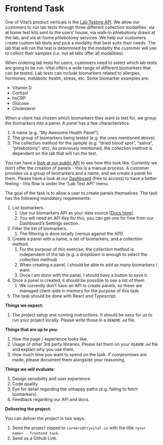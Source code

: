 # Frontend Task

One of Vital’s product verticals is the [Lab Testing API](https://tryvital.io/testing). We allow our customers to run lab tests through three different collection modalities: via at home test kits sent to the users’ house, via walk-in phlebotomy draws at the lab, and via at-home phlebotomy services. We help our customers create custom lab tests and pick a modality that best suits their needs. The lab that will run the test is determined by the modality the customer will use to collect their samples (i.e. not all labs offer all modalities).

When ordering lab tests for users, customers need to select which lab tests are going to be run. Vital offers a wide range of different biomarkers that can be tested. Lab tests can include biomarkers related to allergies, hormones, metabolic health, stress, etc. Some biomarker examples are:

- Vitamin D
- Cortisol
- hsCRP
- Glucose
- Cholesterol

When a client has chosen which biomarkers they want to test for, we group the biomarkers into a panel. A panel has a few characteristics:

1. A name (e.g. “My Awesome Health Panel”).
2. The group of biomarkers being tested (e.g. the ones mentioned above).
3. The collection method for the sample (e.g. “dried blood spot”, “saliva”, “phlebotomy”. etc). As previously mentioned, the collection method is dependent on the lab that will run the test.

You can have a [look at our public API](https://docs.tryvital.io/api-reference/lab-testing/tests) to see how this look like. Currently we don’t offer the creation of panels - this is a manual process. A customer provides us a group of biomarkers and a name, and we create a panel for them. Please have a look at our [Dashboard](https://app.tryvital.io/) (free to access) to have a better feeling - this flow is under the “Lab Test API” menu.

The goal of the task is to allow a user to create panels themselves. The task has the following mandatory requirements:

1. List biomarkers.
   1. Use our biomarkers API as your data source [[Docs here](https://docs.tryvital.io/api-reference/lab-testing/biomarkers)].
   2. You will need an API Key for this, you can get one for free from our Dashboard’s Settings section.
2. Filter the list of biomarkers.
   1. The filtering is done locally (versus against the API).
3. Create a panel with a name, a set of biomarkers, and a collection method.
   1. For the purpose of this exercise, the collection method is independent of the lab (e.g. a dropdown is enough to select the collection method)
   2. When creating a panel, I should be able to add as many biomarkers I want.
   3. Once I am done with the panel, I should have a button to save it.
4. Once a panel is created, it should be possible to see a list of them.
   1. We currently don’t have an API to create panels, so these are managed client-side in memory for the purpose of this task.
5. The task should be done with React and Typescript.

**Things we expect:**

1. The project setup and running instructions. It should be easy for us to run your project locally. Please write those in a _`README.md`_ file.

**Things that are up to you:**

1. How the page / experience looks like.
2. Usage of other 3rd party libraries. Please list them on your _`README.md`_ file and explain why you use them.
3. How much time you want to spend on the task. If compromises are made, please document them alongside your reasoning.

**Things we will evaluate:**

1. Design sensibility and user experience.
2. Code quality.
3. Eye for detail regarding the unhappy paths (e.g. failing to fetch biomarkers).
4. Feedback regarding our API and docs.

**Delivering the project:**

You can deliver the project in two ways:

1. Send the project zipped to `careers@tryvital.io` with the title `<your name> - frontend task`.
2. Send us a Github Link.
